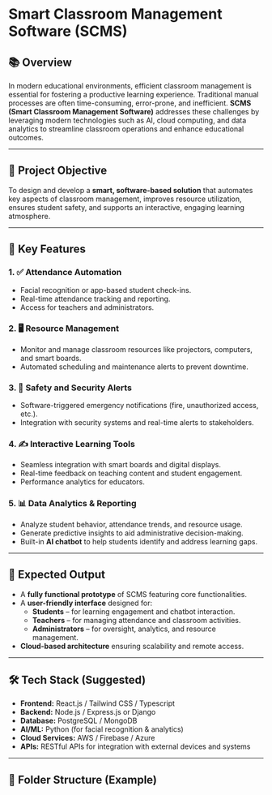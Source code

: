 # Smart Classroom Management Software (SCMS)

## 📚 Overview

In modern educational environments, efficient classroom management is essential for fostering a productive learning experience. Traditional manual processes are often time-consuming, error-prone, and inefficient. **SCMS (Smart Classroom Management Software)** addresses these challenges by leveraging modern technologies such as AI, cloud computing, and data analytics to streamline classroom operations and enhance educational outcomes.

---

## 🚀 Project Objective

To design and develop a **smart, software-based solution** that automates key aspects of classroom management, improves resource utilization, ensures student safety, and supports an interactive, engaging learning atmosphere.

---

## 🧠 Key Features

### 1. ✅ Attendance Automation
- Facial recognition or app-based student check-ins.
- Real-time attendance tracking and reporting.
- Access for teachers and administrators.

### 2. 🖥️ Resource Management
- Monitor and manage classroom resources like projectors, computers, and smart boards.
- Automated scheduling and maintenance alerts to prevent downtime.

### 3. 🚨 Safety and Security Alerts
- Software-triggered emergency notifications (fire, unauthorized access, etc.).
- Integration with security systems and real-time alerts to stakeholders.

### 4. ✍️ Interactive Learning Tools
- Seamless integration with smart boards and digital displays.
- Real-time feedback on teaching content and student engagement.
- Performance analytics for educators.

### 5. 📊 Data Analytics & Reporting
- Analyze student behavior, attendance trends, and resource usage.
- Generate predictive insights to aid administrative decision-making.
- Built-in **AI chatbot** to help students identify and address learning gaps.

---

## 🎯 Expected Output

- A **fully functional prototype** of SCMS featuring core functionalities.
- A **user-friendly interface** designed for:
  - **Students** – for learning engagement and chatbot interaction.
  - **Teachers** – for managing attendance and classroom activities.
  - **Administrators** – for oversight, analytics, and resource management.
- **Cloud-based architecture** ensuring scalability and remote access.

---

## 🛠️ Tech Stack (Suggested)

- **Frontend:** React.js / Tailwind CSS / Typescript
- **Backend:** Node.js / Express.js or Django
- **Database:** PostgreSQL / MongoDB
- **AI/ML:** Python (for facial recognition & analytics)
- **Cloud Services:** AWS / Firebase / Azure
- **APIs:** RESTful APIs for integration with external devices and systems

---

## 📁 Folder Structure (Example)

